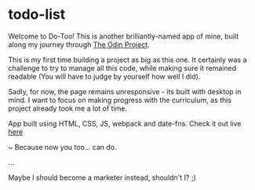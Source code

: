 # todo-list
Welcome to Do-Too! This is another brilliantly-named app of mine, built along
my journey through [The Odin Project](https://www.theodinproject.com/lessons/node-path-javascript-todo-list). 

This is my first time building a project as big as this one. It certainly
was a challenge to try to manage all this code, while making sure it remained
readable (You will have to judge by yourself how well I did).

Sadly, for now, the page remains unresponsive - its built with desktop in mind.
I want to focus on making progress with the curriculum, as this project already
took me a lot of time.

App built using HTML, CSS, JS, webpack and date-fns. Check it out live
[here](https://petracore.github.io/todo-list/)

~ Because now you too... can do.

...

Maybe I should become a marketer instead, shouldn't I?  ;)